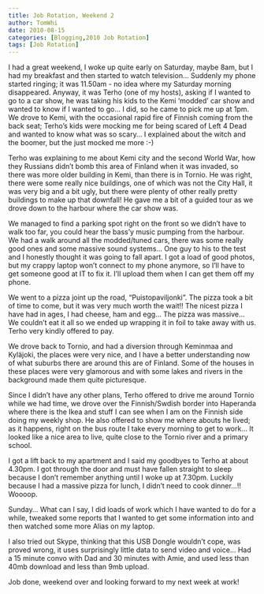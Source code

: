 ```yaml
---
title: Job Rotation, Weekend 2
author: TomWhi
date: 2010-08-15
categories: [Blogging,2010 Job Rotation]
tags: [Job Rotation]
---
```


I had a great weekend, I woke up quite early on Saturday, maybe 8am, but I had my breakfast and then started to watch television… Suddenly my phone started ringing; it was 11.50am - no idea where my Saturday morning disappeared. Anyway, it was Terho (one of my hosts), asking if I wanted to go to a car show, he was taking his kids to the Kemi ‘modded’ car show and wanted to know if I wanted to go… I did, so he came to pick me up at 1pm. We drove to Kemi, with the occasional rapid fire of Finnish coming from the back seat; Terho’s kids were mocking me for being scared of Left 4 Dead and wanted to know what was so scary… I explained about the witch and the boomer, but the just mocked me more :-)


Terho was explaining to me about Kemi city and the second World War, how they Russians didn’t bomb this area of Finland when it was invaded, so there was more older building in Kemi, than there is in Tornio. He was right, there were some really nice buildings, one of which was not the City Hall, it was very big and a bit ugly, but there were plenty of other really pretty buildings to make up that downfall! He gave me a bit of a guided tour as we drove down to the harbour where the car show was.

We managed to find a parking spot right on the front so we didn’t have to walk too far, you could hear the bass’y music pumping from the harbour. We had a walk around all the modded/tuned cars, there was some really good ones and some massive sound systems… One guy to his to the test and I honestly thought it was going to fall apart. I got a load of good photos, but my crappy laptop won’t connect to my phone anymore, so I’ll have to get someone good at IT to fix it. I’ll upload them when I can get them off my phone.

We went to a pizza joint up the road, “Puistopaviljonki”. The pizza took a bit of time to come, but it was very much worth the wait!! The nicest pizza I have had in ages, I had cheese, ham and egg… The pizza was massive… We couldn’t eat it all so we ended up wrapping it in foil to take away with us. Terho very kindly offered to pay.

We drove back to Tornio, and had a diversion through Keminmaa and Kyläjoki, the places were very nice, and I have a better understanding now of what suburbs there are around this are of Finland. Some of the houses in these places were very glamorous and with some lakes and rivers in the background made them quite picturesque.

Since I didn’t have any other plans, Terho offered to drive me around Tornio while we had time, we drove over the Finnish/Swdish border into Haperanda where there is the Ikea and stuff I can see when I am on the Finnish side doing my weekly shop. He also offered to show me where abouts he lived; as it happens, right on the bus route I take every morning to get to work… It looked like a nice area to live, quite close to the Tornio river and a primary school.

I got a lift back to my apartment and I said my goodbyes to Terho at about 4.30pm. I got through the door and must have fallen straight to sleep because I don’t remember anything until I woke up at 7.30pm. Luckily because I had a massive pizza for lunch, I didn’t need to cook dinner…!! Woooop.


Sunday… What can I say, I did loads of work which I have wanted to do for a while, tweaked some reports that I wanted to get some information into and then watched some more Alias on my laptop.

I also tried out Skype, thinking that this USB Dongle wouldn’t cope, was proved wrong, it uses surprisingly little data to send video and voice… Had a 15 minute convo with Dad and 30 minutes with Amie, and used less than 40mb download and less than 9mb upload.

Job done, weekend over and looking forward to my next week at work!